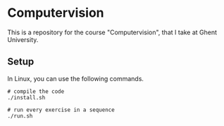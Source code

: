 # Computervision

This is a repository for the course "Computervision", that I take at Ghent University.

## Setup

In Linux, you can use the following commands.

```
# compile the code
./install.sh

# run every exercise in a sequence
./run.sh
```
